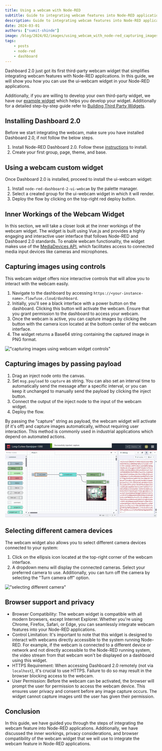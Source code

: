 ```yaml
---
title: Using a webcam with Node-RED
subtitle: Guide to integrating webcam features into Node-RED applications.
description: Guide to integrating webcam features into Node-RED applications.
date: 2024-03-01
authors: ["sumit-shinde"]
image: /blog/2024/02/images/using_webcam_with_node-red_capturing_images_by_passing_payload.gif
tags:
    - posts
    - node-red
    - dashboard
---
```


Dashboard 2.0 just got its first third-party webcam widget that simplifies integrating webcam features with Node-RED applications. In this guide, we will show you how you can use the ui-webcam widget in your Node-RED applications.

<!---more--->

Additionally, if you are willing to develop your own third-party widget, we have our [example widget](https://github.com/FlowFuse/node-red-dashboard-2-ui-example) which helps you develop your widget. Additionally for a detailed step-by-step guide refer to [Building Third Party Widgets](https://dashboard.flowfuse.com/contributing/widgets/third-party.html).

## Installing Dashboard 2.0
Before we start integrating the webcam, make sure you have installed Dashboard 2.0, if not follow the below steps.

1. Install Node-RED Dashboard 2.0. Follow these [instructions](https://dashboard.flowfuse.com/getting-started.html) to install.
2. Create your first group, page, theme, and base.

## Using a webcam custom widget
Once Dashboard 2.0 is installed, proceed to install the ui-webcam widget:

1. Install `node-red-dashboard-2-ui-webcam` by the palette manager.
2. Select a created group for the ui-webcam widget in which it will render.
3. Deploy the flow by clicking on the top-right red deploy button.

## Inner Workings of the Webcam Widget
In this section, we will take a closer look at the inner workings of the webcam widget. The widget is built using Vue.js and provides a highly engaging and interactive user interface that follows Node-RED and Dashboard 2.0 standards. To enable webcam functionality, the widget makes use of the [MediaDevices API](https://developer.mozilla.org/en-US/docs/Web/API/MediaDevices/getUserMedia), which facilitates access to connected media input devices like cameras and microphones. 


## Capturing images using controls

This webcam widget offers nice interactive controls that will allow you to interact with the webcam easily.

1. Navigate to the dashboard by accessing `https://<your-instance-name>.flowfuse.cloud/dashboard`.
2. Initially, you'll see a black interface with a power button on the dashboard. Clicking this button will activate the webcam. Ensure that you grant permission to the dashboard to access your webcam.
3. Once the webcam is active, you can capture images by clicking the button with the camera icon located at the bottom center of the webcam interface.
4. The widget returns a Base64 string containing the captured image in PNG format.

!["capturing images using webcam widget controls"](./images/using_webcam_with_node-red_capturing_images_by_control.gif "capturing images using webcam widget controls")

## Capturing images by passing payload

1. Drag an inject node onto the canvas.
2. Set `msg.payload` to `capture` as string. You can also set an interval time to automatically send the message after a specific interval, or you can keep it unchanged to manually send the payload by clicking the inject button.
3. Connect the output of the inject node to the input of the webcam widget.
4. Deploy the flow.

By passing the "capture" string as payload, the webcam widget will activate (if it's off) and capture images automatically, without requiring user interaction. This method is commonly used in industrial applications which depend on automated actions.

!["capturing images by passing payload"](./images/using_webcam_with_node-red_capturing_images_by_passing_payload.gif "capturing images by passing payload")

## Selecting different camera devices

The webcam widget also allows you to select different camera devices connected to your system:

1. Click on the ellipsis icon located at the top-right corner of the webcam interface.
2. A dropdown menu will display the connected cameras. Select your preferred camera to use. Additionally, you can turn off the camera by selecting the "Turn camera off" option.

!["selecting different camera"](./images/using_webcam_with_node-red_selecting_different_camera.gif "selecting different camera")

## Browser support and privacy

- Browser Compatibility: The webcam widget is compatible with all modern browsers, except Internet Explorer. Whether you're using Chrome, Firefox, Safari, or Edge, you can seamlessly integrate webcam features into your Node-RED applications.
- Control Limitation: It's important to note that this widget is designed to interact with webcams directly accessible to the system running Node-RED. For example, if the webcam is connected to a different device or network and not directly accessible to the Node-RED running system, the video stream from that webcam won't be displayed on a dashboard using this widget.
- HTTPS Requirement: When accessing Dashboard 2.0 remotely (not via `localhost`), it's crucial to use HTTPS. Failure to do so may result in the browser blocking access to the webcam. 
- User Permission: Before the webcam can be activated, the browser will prompt the user for permission to access the webcam device. This ensures user privacy and consent before any image capture occurs. The widget cannot capture images until the user has given their permission.

## Conclusion
In this guide, we have guided you through the steps of integrating the webcam feature into Node-RED applications. Additionally, we have discussed the inner workings, privacy considerations, and browser compatibility of the webcam widget that we will use to integrate the webcam feature in Node-RED applications.

